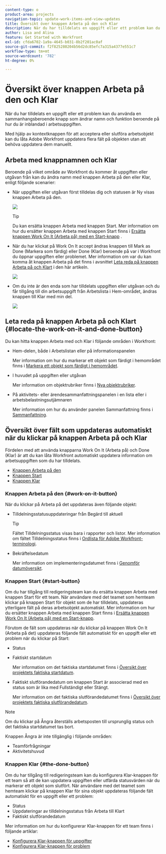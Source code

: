 ```yaml
---
content-type: o
product-area: projects
navigation-topic: update-work-items-and-view-updates
title: Översikt över knappen Arbeta på den och Klar
description: När du har tilldelats en uppgift eller ett problem kan du använda en sammanhangsberoende knapp som ändrar namn och funktion beroende på hur du är inblandad i arbetsuppgiften.
author: Lisa and Alina
feature: Get Started with Workfront
exl-id: cfda6702-1a9a-4645-b031-8b2f201ac0af
source-git-commit: f2f825280204b56d2dc85efc7a315a4377e551c7
workflow-type: tm+mt
source-wordcount: '782'
ht-degree: 0%

---
```


# Översikt över knappen Arbeta på den och Klar

När du har tilldelats en uppgift eller ett problem kan du använda en sammanhangsberoende knapp som ändrar namn och funktion beroende på hur du är inblandad i arbetsuppgiften.

Med hjälp av kontextknappen för att acceptera eller slutföra arbetsobjekt kan du låta Adobe Workfront uppdatera flera fält på objekten utan att behöva uppdatera dem manuellt.

## Arbeta med knappnamnen och Klar

Beroende på vilket område av Workfront du kommer åt uppgiften eller utgåvan från kan du ändra namn med knappen Arbeta på den eller Klar, enligt följande scenarier: 

* När uppgiften eller utgåvan först tilldelas dig och statusen är Ny visas knappen Arbeta på den.

   ![](assets/nwe-work-on-it-button.png)

   >[!TIP]
   >
   >Du kan ersätta knappen Arbeta med knappen Start. Mer information om hur du ersätter knappen Arbeta med knappen Start finns i  [Ersätta knappen Work On It (Arbeta på) med en Start-knapp](../../people-teams-and-groups/create-and-manage-teams/work-on-it-button-to-start-button.md) .

* När du har klickat på Work On It accept ändras knappen till Mark as Done (Markera som färdig) eller Done (Klar) beroende på var i Workfront du öppnar uppgiften eller problemet. Mer information om var du kan komma åt knappen Arbeta på det finns i avsnittet [Leta reda på knappen Arbeta på och Klart](#locate-the-work-on-it-and-done-button) i den här artikeln.

   ![](assets/nwe-mark-as-done-button-350x122.png)

* Om du inte är den enda som har tilldelats uppgiften eller utgåvan och du får tillgång till din arbetsuppgift från Arbetslista i Hem-området, ändras knappen till Klar med min del.

   ![](assets/home-left-done-with-my-part-button-350x184.png)

## Leta reda på knappen Arbeta på och Klart {#locate-the-work-on-it-and-done-button}

Du kan hitta knappen Arbeta med och Klar i följande områden i Workfront:

* Hem-delen, både i Arbetslistan eller på informationspanelen

   Mer information om hur du markerar ett objekt som färdigt i hemområdet finns i [Markera ett objekt som färdigt i hemområdet](../../workfront-basics/using-home/using-the-home-area/mark-item-done-in-home.md).

* I huvudet på uppgiften eller utgåvan

   Mer information om objektrubriker finns i [Nya objektrubriker](../../workfront-basics/the-new-workfront-experience/new-object-headers.md).

* På aktivitets- eller ärendesammanfattningspanelen i en lista eller i arbetsbelastningsutjämnaren

   Mer information om hur du använder panelen Sammanfattning finns i [Sammanfattning](../../workfront-basics/the-new-workfront-experience/summary-overview.md).

## Översikt över fält som uppdateras automatiskt när du klickar på knappen Arbeta på och Klar

Fördelen med att använda knapparna Work On It (Arbeta på) och Done (Klar) är att du kan låta Workfront automatiskt uppdatera information om arbetsuppgiften som du har tilldelats.

* [Knappen Arbeta på den](#work-on-it-button)
* [Knappen Start](#start-button)
* [Knappen Klar](#the-done-button)

### Knappen Arbeta på den {#work-on-it-button}

När du klickar på Arbeta på det uppdateras även följande objekt:

* Tilldelningsstatusuppdateringar från Begärd till aktuell

   >[!TIP]
   >
   >Fältet Tilldelningsstatus visas bara i rapporter och listor. Mer information om fältet Tilldelningsstatus finns i [Ordlista för Adobe Workfront-terminologi](../../workfront-basics/navigate-workfront/workfront-navigation/workfront-terminology-glossary.md).

* Bekräftelsedatum

   Mer information om implementeringsdatumet finns i [Genomför datumöversikt](../../manage-work/projects/updating-work-in-a-project/overview-of-commit-dates.md).

### Knappen Start {#start-button}

Om du har tillgång till redigeringsteam kan du ersätta knappen Arbeta med knappen Start för ett team. När användare med det teamet som hemteam klickar på knappen Start för objekt som de har tilldelats, uppdateras ytterligare fält på deras arbetsobjekt automatiskt. Mer information om hur du ersätter knappen Arbeta med knappen Start finns i [Ersätta knappen Work On It (Arbeta på) med en Start-knapp](../../people-teams-and-groups/create-and-manage-teams/work-on-it-button-to-start-button.md).

Förutom de fält som uppdateras när du klickar på knappen Work On It (Arbeta på det) uppdateras följande fält automatiskt för en uppgift eller ett problem när du klickar på Start:

* Status
* Faktiskt startdatum

   Mer information om det faktiska startdatumet finns i [Översikt över projektets faktiska startdatum](../../manage-work/projects/planning-a-project/project-actual-start-date.md).

* Faktiskt slutförandedatum om knappen Start är associerad med en status som är lika med Fullständigt eller Stängt.

   Mer information om det faktiska slutförandedatumet finns i [Översikt över projektets faktiska slutförandedatum](../../manage-work/projects/planning-a-project/project-actual-completion-date.md).

>[!NOTE]
>
>Om du klickar på Ångra återställs arbetsposten till ursprunglig status och det faktiska startdatumet tas bort.
>
>Knappen Ångra är inte tillgänglig i följande områden:
>
>* Teamförfrågningar
>* Aktivitetshuvud
>


### Knappen Klar {#the-done-button}

Om du har tillgång till redigeringsteam kan du konfigurera Klar-knappen för ett team så att de kan uppdatera uppgiften eller utfärda statusvärden när du markerar ett objekt som slutfört. När användare med det teamet som hemteam klickar på knappen Klar för sina objekt uppdateras följande fält automatiskt för en uppgift eller ett problem:

* Status
* Uppdateringar av tilldelningsstatus från Arbeta till Klart
* Faktiskt slutförandedatum

Mer information om hur du konfigurerar Klar-knappen för ett team finns i följande artiklar:

* [Konfigurera Klar-knappen för uppgifter](../../people-teams-and-groups/create-and-manage-teams/configure-the-done-button-for-tasks.md)
* [Konfigurera Klar-knappen för problem](../../people-teams-and-groups/create-and-manage-teams/configure-the-done-button-for-issues.md)
